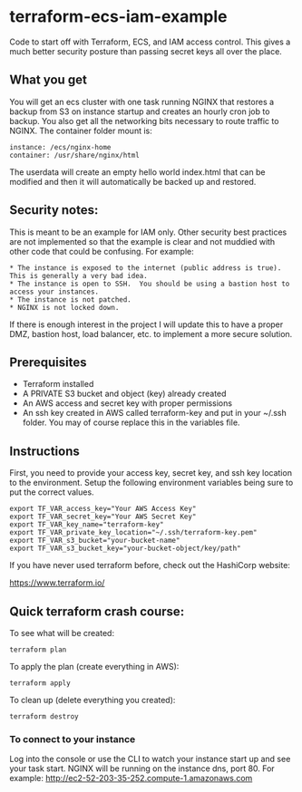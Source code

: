 # terraform-ecs-iam-example
Code to start off with Terraform, ECS, and IAM access control.  This gives a much better security posture than passing secret keys all over the place.

## What you get
You will get an ecs cluster with one task running NGINX that restores a backup from S3 on instance startup and creates an hourly cron job to backup.  You also get all the networking bits necessary to route traffic to NGINX.  The container folder mount is:

```
instance: /ecs/nginx-home
container: /usr/share/nginx/html
```

The userdata will create an empty hello world index.html that can be modified and then it will automatically be backed up and restored.

## Security notes:

This is meant to be an example for IAM only.  Other security best practices are not implemented so that the example is clear and not muddied with other code that could be confusing.  For example:

    * The instance is exposed to the internet (public address is true).  This is generally a very bad idea.
    * The instance is open to SSH.  You should be using a bastion host to access your instances.
    * The instance is not patched.
    * NGINX is not locked down.

If there is enough interest in the project I will update this to have a proper DMZ, bastion host, load balancer, etc. to implement a more secure solution.

## Prerequisites

  * Terraform installed
  * A PRIVATE S3 bucket and object (key) already created
  * An AWS access and secret key with proper permissions
  * An ssh key created in AWS called terraform-key and put in your ~/.ssh folder. You may of course replace this in the variables file.

## Instructions

First, you need to provide your access key, secret key, and ssh key location to the environment.  Setup the following environment variables being sure to put the correct values.

```
export TF_VAR_access_key="Your AWS Access Key"
export TF_VAR_secret_key="Your AWS Secret Key"
export TF_VAR_key_name="terraform-key"
export TF_VAR_private_key_location="~/.ssh/terraform-key.pem"
export TF_VAR_s3_bucket="your-bucket-name"
export TF_VAR_s3_bucket_key="your-bucket-object/key/path"
```

If you have never used terraform before, check out the HashiCorp website:

https://www.terraform.io/

## Quick terraform crash course:  

To see what will be created:

```
terraform plan
```

To apply the plan (create everything in AWS):

```
terraform apply
```

To clean up (delete everything you created):

```
terraform destroy
```

### To connect to your instance

Log into the console or use the CLI to watch your instance start up and see your task start.  NGINX will be running on the instance dns, port 80.  For example: http://ec2-52-203-35-252.compute-1.amazonaws.com
